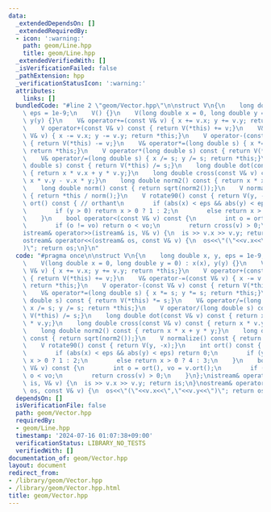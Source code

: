 ```yaml
---
data:
  _extendedDependsOn: []
  _extendedRequiredBy:
  - icon: ':warning:'
    path: geom/Line.hpp
    title: geom/Line.hpp
  _extendedVerifiedWith: []
  _isVerificationFailed: false
  _pathExtension: hpp
  _verificationStatusIcon: ':warning:'
  attributes:
    links: []
  bundledCode: "#line 2 \"geom/Vector.hpp\"\n\nstruct V\n{\n    long double x, y,\
    \ eps = 1e-9;\n    V() {}\n    V(long double x = 0, long double y = 0) : x(x),\
    \ y(y) {}\n    V& operator+=(const V& v) { x += v.x; y += v.y; return *this;}\n\
    \    V operator+(const V& v) const { return V(*this) += v;}\n    V& operator-=(const\
    \ V& v) { x -= v.x; y -= v.y; return *this;}\n    V operator-(const V& v) const\
    \ { return V(*this) -= v;}\n    V& operator*=(long double s) { x *= s; y *= s;\
    \ return *this;}\n    V operator*(long double s) const { return V(*this) *= s;}\n\
    \    V& operator/=(long double s) { x /= s; y /= s; return *this;}\n    V operator/(long\
    \ double s) const { return V(*this) /= s;}\n    long double dot(const V& v) const\
    \ { return x * v.x + y * v.y;}\n    long double cross(const V& v) const { return\
    \ x * v.y - v.x * y;}\n    long double norm2() const { return x * x + y * y;}\n\
    \    long double norm() const { return sqrt(norm2());}\n    V normalize() const\
    \ { return *this / norm();}\n    V rotate90() const { return V(y, -x);}\n    int\
    \ ort() const { // orthant\n        if (abs(x) < eps && abs(y) < eps) return 0;\n\
    \        if (y > 0) return x > 0 ? 1 : 2;\n        else return x > 0 ? 4 : 3;\n\
    \    }\n    bool operator<(const V& v) const {\n        int o = ort(), vo = v.ort();\n\
    \        if (o != vo) return o < vo;\n        return cross(v) > 0;\n    }\n};\n\
    istream& operator>>(istream& is, V& v) {\n  is >> v.x >> v.y; return is;\n}\n\
    ostream& operator<<(ostream& os, const V& v) {\n  os<<\"(\"<<v.x<<\",\"<<v.y<<\"\
    )\"; return os;\n}\n"
  code: "#pragma once\n\nstruct V\n{\n    long double x, y, eps = 1e-9;\n    V() {}\n\
    \    V(long double x = 0, long double y = 0) : x(x), y(y) {}\n    V& operator+=(const\
    \ V& v) { x += v.x; y += v.y; return *this;}\n    V operator+(const V& v) const\
    \ { return V(*this) += v;}\n    V& operator-=(const V& v) { x -= v.x; y -= v.y;\
    \ return *this;}\n    V operator-(const V& v) const { return V(*this) -= v;}\n\
    \    V& operator*=(long double s) { x *= s; y *= s; return *this;}\n    V operator*(long\
    \ double s) const { return V(*this) *= s;}\n    V& operator/=(long double s) {\
    \ x /= s; y /= s; return *this;}\n    V operator/(long double s) const { return\
    \ V(*this) /= s;}\n    long double dot(const V& v) const { return x * v.x + y\
    \ * v.y;}\n    long double cross(const V& v) const { return x * v.y - v.x * y;}\n\
    \    long double norm2() const { return x * x + y * y;}\n    long double norm()\
    \ const { return sqrt(norm2());}\n    V normalize() const { return *this / norm();}\n\
    \    V rotate90() const { return V(y, -x);}\n    int ort() const { // orthant\n\
    \        if (abs(x) < eps && abs(y) < eps) return 0;\n        if (y > 0) return\
    \ x > 0 ? 1 : 2;\n        else return x > 0 ? 4 : 3;\n    }\n    bool operator<(const\
    \ V& v) const {\n        int o = ort(), vo = v.ort();\n        if (o != vo) return\
    \ o < vo;\n        return cross(v) > 0;\n    }\n};\nistream& operator>>(istream&\
    \ is, V& v) {\n  is >> v.x >> v.y; return is;\n}\nostream& operator<<(ostream&\
    \ os, const V& v) {\n  os<<\"(\"<<v.x<<\",\"<<v.y<<\")\"; return os;\n}"
  dependsOn: []
  isVerificationFile: false
  path: geom/Vector.hpp
  requiredBy:
  - geom/Line.hpp
  timestamp: '2024-07-16 01:07:38+09:00'
  verificationStatus: LIBRARY_NO_TESTS
  verifiedWith: []
documentation_of: geom/Vector.hpp
layout: document
redirect_from:
- /library/geom/Vector.hpp
- /library/geom/Vector.hpp.html
title: geom/Vector.hpp
---
```

